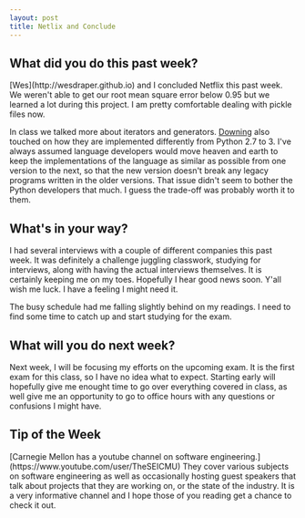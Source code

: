 ```yaml
---
layout: post
title: Netlix and Conclude
---
```


<h2>What did you do this past week?</h2>
[Wes](http://wesdraper.github.io) and I concluded Netflix this past week. We weren't able to get our root mean square error below 0.95 but we learned a lot during this project. I am pretty comfortable dealing with pickle files now.

In class we talked more about iterators and generators. [Downing](https://www.cs.utexas.edu/users/downing/) also touched on how they are implemented differently from Python 2.7 to 3. I've always assumed language developers would move heaven and earth to keep the implementations of the language as similar as possible from one version to the next, so that the new version doesn't break any legacy programs written in the older versions. That issue didn't seem to bother the Python developers that much. I guess the trade-off was probably worth it to them.

<h2>What's in your way?</h2>
I had several interviews with a couple of different companies this past week. It was definitely a challenge juggling classwork, studying for interviews, along with having the actual interviews themselves. It is certainly keeping me on my toes. Hopefully I hear good news soon. Y'all wish me luck. I have a feeling I might need it. 

The busy schedule had me falling slightly behind on my readings. I need to find some time to catch up and start studying for the exam.


<h2>What will you do next week?</h2>
Next week, I will be focusing my efforts on the upcoming exam. It is the first exam for this class, so I have no idea what to expect. Starting early will hopefully give me enought time to go over everything covered in class, as well give me an opportunity to go to office hours with any questions or confusions I might have.


<h2>Tip of the Week</h2>
[Carnegie Mellon has a youtube channel on software engineering.](https://www.youtube.com/user/TheSEICMU) They cover various subjects on software engineering as well as occasionally hosting guest speakers that talk about projects that they are working on, or the state of the industry. It is a very informative channel and I hope those of you reading get a chance to check it out.
